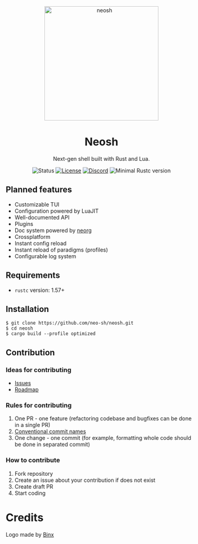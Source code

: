 <div align="center">
<img src="https://cdn.discordapp.com/attachments/902554373094252554/920009679516610630/neosh-logo-minimal-transparent.png" alt="neosh" width="300"/>

# Neosh
Next-gen shell built with Rust and Lua.

![Status](https://img.shields.io/badge/status-WIP-informational?style=flat-square&logo=github)
[![License](https://img.shields.io/github/license/neo-sh/neosh?style=flat-square)](https://github.com/neo-sh/neosh/blob/main/LICENSE)
[![Discord](https://img.shields.io/badge/discord-join-7289da?style=flat-square&logo=discord)](https://discord.com/invite/DRf8KkfDVE)
![Minimal Rustc version](https://img.shields.io/badge/Rustc%20version-1.57-orange?style=flat-square&logo=Rust)

</div>

## Planned features
- Customizable TUI
- Configuration powered by LuaJIT
- Well-documented API
- Plugins
- Doc system powered by [neorg](https://git.io/neorg)
- Crossplatform
- Instant config reload
- Instant reload of paradigms (profiles)
- Configurable log system

## Requirements
- `rustc` version: 1.57+

## Installation
```shell
$ git clone https://github.com/neo-sh/neosh.git
$ cd neosh
$ cargo build --profile optimized
```

<!-- CONTRIBUTING.md ... -->
## Contribution

### Ideas for contributing
- [Issues](https://github.com/neo-sh/neosh/issues)
- [Roadmap](https://github.com/neo-sh/neosh/projects/1)

### Rules for contributing
1. One PR - one feature (refactoring codebase and bugfixes can be done in a single PR)
2. [Conventional commit names](https://www.conventionalcommits.org/en/v1.0.0/)
3. One change - one commit (for example, formatting whole code should be done in separated commit)

### How to contribute
1. Fork repository
2. Create an issue about your contribution if does not exist
3. Create draft PR
4. Start coding

# Credits
Logo made by [Binx](https://github.com/binxptr)
